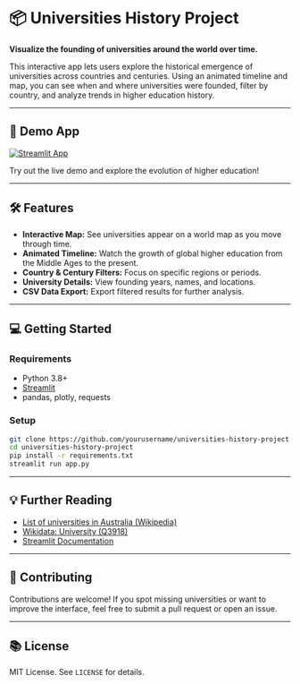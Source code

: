 # 📦 Universities History Project

**Visualize the founding of universities around the world over time.**

This interactive app lets users explore the historical emergence of universities across countries and centuries. Using an animated timeline and map, you can see when and where universities were founded, filter by country, and analyze trends in higher education history.

---

## 🚀 Demo App

[![Streamlit App](https://static.streamlit.io/badges/streamlit_badge_black_white.svg)](https://app-starter-kit.streamlit.app/)

Try out the live demo and explore the evolution of higher education!

---

## 🛠 Features

* **Interactive Map:** See universities appear on a world map as you move through time.
* **Animated Timeline:** Watch the growth of global higher education from the Middle Ages to the present.
* **Country & Century Filters:** Focus on specific regions or periods.
* **University Details:** View founding years, names, and locations.
* **CSV Data Export:** Export filtered results for further analysis.

---

## 💻 Getting Started

### Requirements

* Python 3.8+
* [Streamlit](https://streamlit.io/)
* pandas, plotly, requests

### Setup

```bash
git clone https://github.com/yourusername/universities-history-project.git
cd universities-history-project
pip install -r requirements.txt
streamlit run app.py
```

---

## 💡 Further Reading

* [List of universities in Australia (Wikipedia)](https://en.wikipedia.org/wiki/List_of_universities_in_Australia)
* [Wikidata: University (Q3918)](https://www.wikidata.org/wiki/Q3918)
* [Streamlit Documentation](https://docs.streamlit.io/)

---

## 🤝 Contributing

Contributions are welcome! If you spot missing universities or want to improve the interface, feel free to submit a pull request or open an issue.

---

## 📚 License

MIT License.
See `LICENSE` for details.

